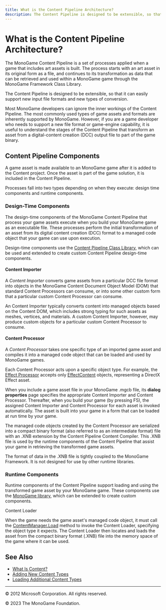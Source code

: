 ```yaml
---
title: What is the Content Pipeline Architecture?
description: The Content Pipeline is designed to be extensible, so that it can easily support new input file formats and new types of conversion.
---
```


# What is the Content Pipeline Architecture?

The MonoGame Content Pipeline is a set of processes applied when a game that includes art assets is built. The process starts with an art asset in its original form as a file, and continues to its transformation as data that can be retrieved and used within a MonoGame game through the MonoGame Framework Class Library.

The Content Pipeline is designed to be extensible, so that it can easily support new input file formats and new types of conversion.

Most MonoGame developers can ignore the inner workings of the Content Pipeline. The most commonly used types of game assets and formats are inherently supported by MonoGame. However, if you are a game developer who needs to support a new file format or game-engine capability, it is useful to understand the stages of the Content Pipeline that transform an asset from a digital-content creation (DCC) output file to part of the game binary.

## Content Pipeline Components

A game asset is made available to an MonoGame game after it is added to the Content project. Once the asset is part of the game solution, it is included in the Content Pipeline.

Processes fall into two types depending on when they execute: design time components and runtime components.

### Design-Time Components

The design-time components of the MonoGame Content Pipeline that process your game assets execute when you build your MonoGame game as an executable file. These processes perform the initial transformation of an asset from its digital content creation (DCC) format to a managed code object that your game can use upon execution.

Design-time components use the [Content Pipeline Class Library](CP_Class_Library.md), which can be used and extended to create custom Content Pipeline design-time components.

#### Content Importer

A _Content Importer_ converts game assets from a particular DCC file format into objects in the MonoGame Content Document Object Model (DOM) that standard Content Processors can consume, or into some other custom form that a particular custom Content Processor can consume.

An Content Importer typically converts content into managed objects based on the Content DOM, which includes strong typing for such assets as meshes, vertices, and materials. A custom Content Importer, however, may produce custom objects for a particular custom Content Processor to consume.

#### Content Processor

A _Content Processor_ takes one specific type of an imported game asset and compiles it into a managed code object that can be loaded and used by MonoGame games.

Each Content Processor acts upon a specific object type. For example, the [Effect Processor](CP_StdImpsProcs.md#standard-parameterized-content-processors) accepts only [EffectContent](xref:Microsoft.Xna.Framework.Content.Pipeline.Graphics.EffectContent) objects, representing a DirectX Effect asset.

When you include a game asset file in your MonoGame .mgcb file, its **dialog properties** page specifies the appropriate Content Importer and Content Processor. Thereafter, when you build your game (by pressing F5), the assigned Content Importer and Content Processor for each asset is invoked automatically. The asset is built into your game in a form that can be loaded at run time by your game.

The managed code objects created by the Content Processor are serialized into a compact binary format (also referred to as an intermediate format) file with an .XNB extension by the Content Pipeline Content Compiler. This .XNB file is used by the runtime components of the Content Pipeline that assist your game in retrieving the transformed game assets.

The format of data in the .XNB file is tightly coupled to the MonoGame Framework. It is not designed for use by other runtime libraries.

### Runtime Components

Runtime components of the Content Pipeline support loading and using the transformed game asset by your MonoGame game. These components use the [MonoGame library](../WhatIs_MonoGame_Class_Library.md), which can be extended to create custom components.

Content Loader

When the game needs the game asset's managed code object, it must call the [ContentManager.Load](xref:Microsoft.Xna.Framework.Content.ContentManager) method to invoke the Content Loader, specifying the object type it expects. The Content Loader then locates and loads the asset from the compact binary format (.XNB) file into the memory space of the game where it can be used.

## See Also

- [What Is Content?](CP_Overview.md)
- [Adding New Content Types](CP_Content_Advanced.md)
- [Loading Additional Content Types](CP_Customizing.md)

---

© 2012 Microsoft Corporation. All rights reserved.

© 2023 The MonoGame Foundation.
